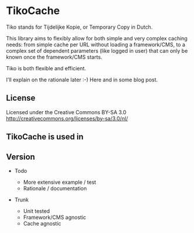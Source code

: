 TikoCache
============

Tiko stands for Tijdelijke Kopie, or Temporary Copy in Dutch.  

This library aims to flexibly allow for both simple and very complex caching needs: from simple cache per URL without loading a framework/CMS, to a complex set of dependent parameters (like logged in user) that can only be known once the framework/CMS starts.

Tiko is both flexible and efficient.

I'll explain on the rationale later :-) Here and in some blog post.

License
----------------
Licensed under the Creative Commons BY-SA 3.0  
http://creativecommons.org/licenses/by-sa/3.0/nl/

TikoCache is used in
----------------


Version
-----------------
* Todo
  * More extensive example / test
  * Rationale / documentation

* Trunk  
  + Unit tested  
  + Framework/CMS agnostic  
  + Cache agnostic  